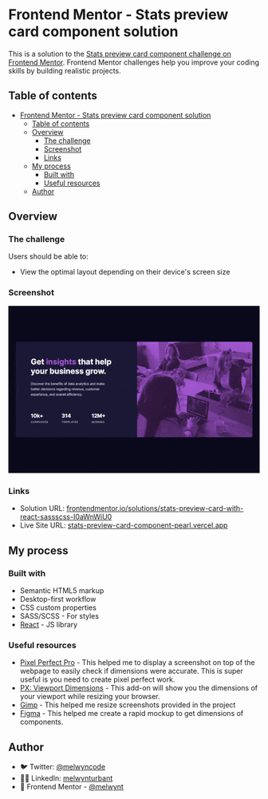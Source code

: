 # Frontend Mentor - Stats preview card component solution

This is a solution to the [Stats preview card component challenge on Frontend Mentor](https://www.frontendmentor.io/solutions/stats-preview-card-with-react-sassscss-I0aWnWiU0). Frontend Mentor challenges help you improve your coding skills by building realistic projects.

## Table of contents

- [Frontend Mentor - Stats preview card component solution](#frontend-mentor---stats-preview-card-component-solution)
  - [Table of contents](#table-of-contents)
  - [Overview](#overview)
    - [The challenge](#the-challenge)
    - [Screenshot](#screenshot)
    - [Links](#links)
  - [My process](#my-process)
    - [Built with](#built-with)
    - [Useful resources](#useful-resources)
  - [Author](#author)

## Overview

### The challenge

Users should be able to:

- View the optimal layout depending on their device's screen size

### Screenshot

![](./site-preview.gif)

### Links

- Solution URL: [frontendmentor.io/solutions/stats-preview-card-with-react-sassscss-I0aWnWiU0](https://www.frontendmentor.io/solutions/stats-preview-card-with-react-sassscss-I0aWnWiU0)
- Live Site URL: [stats-preview-card-component-pearl.vercel.app](https://stats-preview-card-component-pearl.vercel.app/)

## My process

### Built with

- Semantic HTML5 markup
- Desktop-first workflow
- CSS custom properties
- SASS/SCSS - For styles
- [React](https://reactjs.org/) - JS library

### Useful resources

- [Pixel Perfect Pro](https://addons.mozilla.org/en-US/firefox/addon/pixel-perfect-pro/) - This helped me to display a screenshot on top of the webpage to easily check if dimensions were accurate. This is super useful is you need to create pixel perfect work.
- [PX: Viewport Dimensions](https://addons.mozilla.org/en-US/firefox/addon/px-viewport-dimensions/) - This add-on will show you the dimensions of your viewport while resizing your browser.
- [Gimp](https://www.gimp.org/) - This helped me resize screenshots provided in the project
- [Figma](https://www.figma.com) - This helped me create a rapid mockup to get dimensions of components.

## Author

- 🐦 Twitter: [@melwyncode](https://twitter.com/melwyncode)<br>
- 🧑‍💻 LinkedIn: [melwynturbant](https://www.linkedin.com/in/melwynturbant)<br>
- 🚀 Frontend Mentor - [@melwynt](https://www.frontendmentor.io/profile/melwynt)
